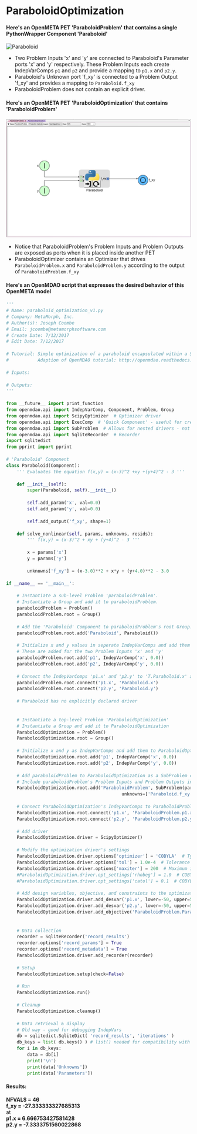 # ParaboloidOptimization 

#### Here's an OpenMETA PET 'ParaboloidProblem' that contains a single PythonWrapper Component 'Paraboloid'
![Paraboloid](images/Paraboloid.PNG)

* Two Problem Inputs 'x' and 'y' are connected to Paraboloid's Parameter ports 'x' and 'y' respectively. 
These Problem Inputs each create IndepVarComps `p1` and `p2` and provide a mapping to `p1.x` and `p2.y`.
* Paraboloid's Unknown port 'f_xy' is connected to a Problem Output 'f_xy' and provides a mapping to `Paraboloid.f_xy`
* ParaboloidProblem does not contain an explicit driver.


#### Here's an OpenMETA PET 'ParaboloidOptimization' that contains 'ParaboloidProblem'
![ParaboloidProblem](images/ParaboloidProblem.PNG)

* Notice that ParaboloidProblem's Problem Inputs and Problem Outputs are exposed as ports when it is placed inside another PET
* ParaboloidOptimizer contains an Optimizer that drives `ParaboloidProblem.x` and `ParaboloidProblem.y` according to the output 
of `ParaboloidProblem.f_xy`


#### Here's an OpenMDAO script that expresses the desired behavior of this OpenMETA model
```python
'''
# Name: paraboloid_optimization_v1.py
# Company: MetaMorph, Inc.
# Author(s): Joseph Coombe
# Email: jcoombe@metamorphsoftware.com
# Create Date: 7/12/2017
# Edit Date: 7/12/2017

# Tutorial: Simple optimization of a paraboloid encapsulated within a SubProblem in OpenMDAO
#           Adaption of OpenMDAO tutorial: http://openmdao.readthedocs.io/en/1.7.3/usr-guide/tutorials/paraboloid-tutorial.html

# Inputs:

# Outputs:
'''

from __future__ import print_function
from openmdao.api import IndepVarComp, Component, Problem, Group
from openmdao.api import ScipyOptimizer  # Optimizer driver
from openmdao.api import ExecComp  # 'Quick Component' - useful for creating constraints
from openmdao.api import SubProblem  # Allows for nested drivers - not currently supported in OpenMETA - Introduced in OpenMDAO v.1.7.2.
from openmdao.api import SqliteRecorder  # Recorder
import sqlitedict  
from pprint import pprint

# 'Paraboloid' Component
class Paraboloid(Component):
    ''' Evaluates the equation f(x,y) = (x-3)^2 +xy +(y+4)^2 - 3 '''

    def __init__(self):
        super(Paraboloid, self).__init__()
        
        self.add_param('x', val=0.0)
        self.add_param('y', val=0.0)
        
        self.add_output('f_xy', shape=1)
        
    def solve_nonlinear(self, params, unknowns, resids):
        ''' f(x,y) = (x-3)^2 + xy + (y+4)^2 - 3 '''
        
        x = params['x']
        y = params['y']
        
        unknowns['f_xy'] = (x-3.0)**2 + x*y + (y+4.0)**2 - 3.0
        
if __name__ == '__main__':

    # Instantiate a sub-level Problem 'paraboloidProblem'.
    # Instantiate a Group and add it to paraboloidProblem.
    paraboloidProblem = Problem()
    paraboloidProblem.root = Group()
    
    # Add the 'Paraboloid' Component to paraboloidProblem's root Group.
    paraboloidProblem.root.add('Paraboloid', Paraboloid())
    
    # Initialize x and y values in seperate IndepVarComps and add them to paraboloidProblem's root group
    # These are added for the two Problem Inputs 'x' and 'y'
    paraboloidProblem.root.add('p1', IndepVarComp('x', 0.0))
    paraboloidProblem.root.add('p2', IndepVarComp('y', 0.0))
    
    # Connect the IndepVarComps 'p1.x' and 'p2.y' to 'T.Paraboloid.x' and 'T.Paraboloid.y' respectively
    paraboloidProblem.root.connect('p1.x', 'Paraboloid.x')
    paraboloidProblem.root.connect('p2.y', 'Paraboloid.y')

    # Paraboloid has no explicitly declared driver
    
    
    # Instantiate a top-level Problem 'ParaboloidOptimization'
    # Instantiate a Group and add it to ParaboloidOptimization
    ParaboloidOptimization = Problem()
    ParaboloidOptimization.root = Group()
    
    # Initialize x and y as IndepVarComps and add them to ParaboloidOptimization's root group
    ParaboloidOptimization.root.add('p1', IndepVarComp('x', 0.0)) 
    ParaboloidOptimization.root.add('p2', IndepVarComp('y', 0.0)) 
    
    # Add paraboloidProblem to ParaboloidOptimization as a SubProblem called 'ParaboloidProblem' 
    # Include paraboloidProblem's Problem Inputs and Problem Outputs in 'params' and 'unknowns' fields SubProblem 
    ParaboloidOptimization.root.add('ParaboloidProblem', SubProblem(paraboloidProblem, params=['p1.x', 'p2.y'],
                                            unknowns=['Paraboloid.f_xy']))  # This is where you designate what to expose to the outside world
    
    # Connect ParaboloidOptimization's IndepVarComps to ParaboloidProblem's params
    ParaboloidOptimization.root.connect('p1.x', 'ParaboloidProblem.p1.x')
    ParaboloidOptimization.root.connect('p2.y', 'ParaboloidProblem.p2.y')
    
    # Add driver
    ParaboloidOptimization.driver = ScipyOptimizer()
    
    # Modify the optimization driver's settings
    ParaboloidOptimization.driver.options['optimizer'] = 'COBYLA'  # Type of Optimizer. 'COBYLA' does not require derivatives
    ParaboloidOptimization.driver.options['tol'] = 1.0e-4  # Tolerance for termination. Not sure exactly what it represents. Default: 1.0e-6
    ParaboloidOptimization.driver.options['maxiter'] = 200  # Maximum iterations. Default: 200
    #ParaboloidOptimization.driver.opt_settings['rhobeg'] = 1.0  # COBYLA-specific setting. Initial step size. Default: 1.0
    #ParaboloidOptimization.driver.opt_settings['catol'] = 0.1  # COBYLA-specific setting. Absolute tolerance for constraint violations. Default: 0.1
    
    # Add design variables, objective, and constraints to the optimization driver
    ParaboloidOptimization.driver.add_desvar('p1.x', lower=-50, upper=50)
    ParaboloidOptimization.driver.add_desvar('p2.y', lower=-50, upper=50)
    ParaboloidOptimization.driver.add_objective('ParaboloidProblem.Paraboloid.f_xy')
    
    
    # Data collection
    recorder = SqliteRecorder('record_results')
    recorder.options['record_params'] = True
    recorder.options['record_metadata'] = True
    ParaboloidOptimization.driver.add_recorder(recorder)
    
    # Setup
    ParaboloidOptimization.setup(check=False)
    
    # Run 
    ParaboloidOptimization.run()
    
    # Cleanup
    ParaboloidOptimization.cleanup()
    
    # Data retrieval & display
    # Old way - good for debugging IndepVars
    db = sqlitedict.SqliteDict( 'record_results', 'iterations' )
    db_keys = list( db.keys() ) # list() needed for compatibility with Python 3. Not needed for Python 2
    for i in db_keys:
        data = db[i]
        print('\n')
        print(data['Unknowns'])
        print(data['Parameters'])
```
#### Results:  
**NFVALS = 46**  
**f_xy = -27.333333327685313**  
at  
**p1.x = 6.666753427581428**  
**p2.y = -7.3333751560022868**  
